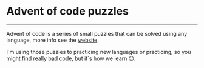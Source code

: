 # Advent of code puzzles

---

Advent of code is a series of small puzzles that can be solved using any language, more info see the [website](https://adventofcode.com/2022/about).

I´m using those puzzles to practicing new languages or practicing, so you might find really bad code, but it´s how we learn 😉.
